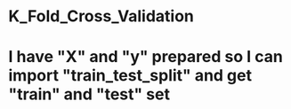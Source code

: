 # K_Fold_Cross_Validation
# I have "X" and "y" prepared so I can import "train_test_split" and get "train" and "test" set 

